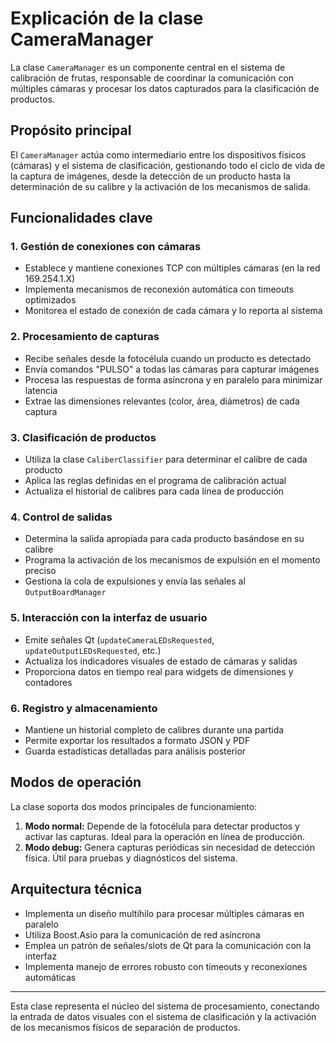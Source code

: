 # Explicación de la clase CameraManager

La clase `CameraManager` es un componente central en el sistema de calibración de frutas, responsable de coordinar la comunicación con múltiples cámaras y procesar los datos capturados para la clasificación de productos.

## Propósito principal

El `CameraManager` actúa como intermediario entre los dispositivos físicos (cámaras) y el sistema de clasificación, gestionando todo el ciclo de vida de la captura de imágenes, desde la detección de un producto hasta la determinación de su calibre y la activación de los mecanismos de salida.

## Funcionalidades clave

### 1. Gestión de conexiones con cámaras
- Establece y mantiene conexiones TCP con múltiples cámaras (en la red 169.254.1.X)
- Implementa mecanismos de reconexión automática con timeouts optimizados
- Monitorea el estado de conexión de cada cámara y lo reporta al sistema

### 2. Procesamiento de capturas
- Recibe señales desde la fotocélula cuando un producto es detectado
- Envía comandos "PULSO" a todas las cámaras para capturar imágenes
- Procesa las respuestas de forma asíncrona y en paralelo para minimizar latencia
- Extrae las dimensiones relevantes (color, área, diámetros) de cada captura

### 3. Clasificación de productos
- Utiliza la clase `CaliberClassifier` para determinar el calibre de cada producto
- Aplica las reglas definidas en el programa de calibración actual
- Actualiza el historial de calibres para cada línea de producción

### 4. Control de salidas
- Determina la salida apropiada para cada producto basándose en su calibre
- Programa la activación de los mecanismos de expulsión en el momento preciso
- Gestiona la cola de expulsiones y envía las señales al `OutputBoardManager`

### 5. Interacción con la interfaz de usuario
- Emite señales Qt (`updateCameraLEDsRequested`, `updateOutputLEDsRequested`, etc.)
- Actualiza los indicadores visuales de estado de cámaras y salidas
- Proporciona datos en tiempo real para widgets de dimensiones y contadores

### 6. Registro y almacenamiento
- Mantiene un historial completo de calibres durante una partida
- Permite exportar los resultados a formato JSON y PDF
- Guarda estadísticas detalladas para análisis posterior

## Modos de operación

La clase soporta dos modos principales de funcionamiento:

1. **Modo normal:** Depende de la fotocélula para detectar productos y activar las capturas. Ideal para la operación en línea de producción.
2. **Modo debug:** Genera capturas periódicas sin necesidad de detección física. Útil para pruebas y diagnósticos del sistema.

## Arquitectura técnica

- Implementa un diseño multihilo para procesar múltiples cámaras en paralelo
- Utiliza Boost.Asio para la comunicación de red asíncrona
- Emplea un patrón de señales/slots de Qt para la comunicación con la interfaz
- Implementa manejo de errores robusto con timeouts y reconexiones automáticas

---

Esta clase representa el núcleo del sistema de procesamiento, conectando la entrada de datos visuales con el sistema de clasificación y la activación de los mecanismos físicos de separación de productos.